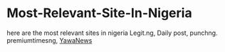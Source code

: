 # Most-Relevant-Site-In-Nigeria
here are the most relevant sites in nigeria
Legit.ng,
Daily post,
punchng.
premiumtimesng,
<a href="https://yawanews.ng/">YawaNews</a>
